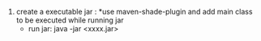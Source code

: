 1. create a executable jar :
   *use maven-shade-plugin and add main class to be executed while running jar
   * run jar:
      java -jar <xxxx.jar>

